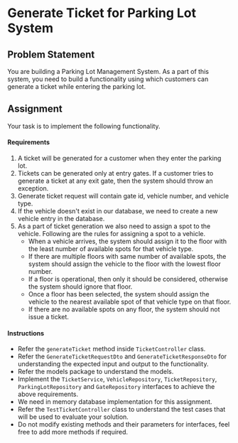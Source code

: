 # Generate Ticket for Parking Lot System

## Problem Statement

You are building a Parking Lot Management System. As a part of this system, you need to build a functionality using which customers can generate a ticket while entering the parking lot.

## Assignment

Your task is to implement the following functionality.

#### Requirements

1. A ticket will be generated for a customer when they enter the parking lot.
2. Tickets can be generated only at entry gates. If a customer tries to generate a ticket at any exit gate, then the system should throw an exception.
3. Generate ticket request will contain gate id, vehicle number, and vehicle type.
4. If the vehicle doesn't exist in our database, we need to create a new vehicle entry in the database.
5. As a part of ticket generation we also need to assign a spot to the vehicle. Following are the rules for assigning a spot to a vehicle.
   * When a vehicle arrives, the system should assign it to the floor with the least number
   of available spots for that vehicle type. 
   * If there are multiple floors with same number of available spots, the system should
   assign the vehicle to the floor with the lowest floor number. 
   * If a floor is operational, then only it should be considered, otherwise the system should ignore that floor.
   * Once a floor has been selected, the system should assign the vehicle to the nearest available spot of that vehicle type on that floor.
   * If there are no available spots on any floor, the system should not issue a ticket.

#### Instructions

* Refer the `generateTicket` method inside `TicketController` class.
* Refer the `GenerateTicketRequestDto` and `GenerateTicketResponseDto` for understanding the expected input and output to the functionality.
* Refer the models package to understand the models.
* Implement the `TicketService`, `VehicleRepository`, `TicketRepository`, `ParkingLotRepository` and `GateRepository` interfaces to achieve the above requirements.
* We need in memory database implementation for this assignment.
* Refer the `TestTicketController` class to understand the test cases that will be used to evaluate your solution.
* Do not modify existing methods and their parameters for interfaces, feel free to add more methods if required.